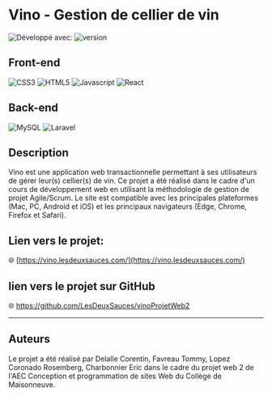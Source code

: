 <!-- <p align="center"><a href="https://laravel.com" target="_blank"><img src="https://raw.githubusercontent.com/laravel/art/master/logo-lockup/5%20SVG/2%20CMYK/1%20Full%20Color/laravel-logolockup-cmyk-red.svg" width="400"></a></p>

<p align="center">
<a href="https://travis-ci.org/laravel/framework"><img src="https://travis-ci.org/laravel/framework.svg" alt="Build Status"></a>
<a href="https://packagist.org/packages/laravel/framework"><img src="https://img.shields.io/packagist/dt/laravel/framework" alt="Total Downloads"></a>
<a href="https://packagist.org/packages/laravel/framework"><img src="https://img.shields.io/packagist/v/laravel/framework" alt="Latest Stable Version"></a>
<a href="https://packagist.org/packages/laravel/framework"><img src="https://img.shields.io/packagist/l/laravel/framework" alt="License"></a>
</p> -->

# Vino - Gestion de cellier de vin

![Développé avec:](https://img.shields.io/badge/D%C3%A9velopp%C3%A9%20avec:-green?style=flat-square) ![version](https://img.shields.io/badge/Version-1.0.0-brightgreen)
## Front-end
![CSS3](https://img.shields.io/badge/css3-%231572B6.svg?style=for-the-badge&logo=css3&logoColor=white) ![HTML5](https://img.shields.io/badge/html5-%23E34F26.svg?style=for-the-badge&logo=html5&logoColor=white) ![Javascript](https://img.shields.io/badge/JavaScript-323330?style=for-the-badge&logo=javascript&logoColor=F7DF1E) ![React](https://img.shields.io/badge/react-%2320232a.svg?style=for-the-badge&logo=react&logoColor=%2361DAFB)

## Back-end

![MySQL](https://img.shields.io/badge/MySQL-005C84?style=for-the-badge&logo=mysql&logoColor=white) ![Laravel](https://img.shields.io/badge/Laravel-FF2D20?style=for-the-badge&logo=laravel&logoColor=white)

## Description
Vino est une application web transactionnelle permettant à ses utilisateurs de gérer leur(s) cellier(s) de vin. Ce projet a été réalisé dans le cadre d'un cours de développement web en utilisant la méthodologie de gestion de projet Agile/Scrum. Le site est compatible avec les principales plateformes (Mac, PC, Android et iOS) et les principaux navigateurs (Edge, Chrome, Firefox et Safari).

## Lien vers le projet:
🌐 [https://vino.lesdeuxsauces.com/](https://vino.lesdeuxsauces.com/)

## lien vers le projet sur GitHub
🌐 [https://github.com/LesDeuxSauces/vinoProjetWeb2
](https://github.com/LesDeuxSauces/vinoProjetWeb2
)

---

<!-- ### Technologie utilisée
Le projet a été développé en utilisant les technologies suivantes:

- Laravel pour le back-end
- React pour le front-end
- MySQL pour la base de données -->

## Auteurs
Le projet a été réalisé par Delalle Corentin, Favreau Tommy, Lopez Coronado Rosemberg, Charbonnier Eric dans le cadre du projet web 2 de l'AEC Conception et programmation de sites Web du Collège de Maisonneuve.
